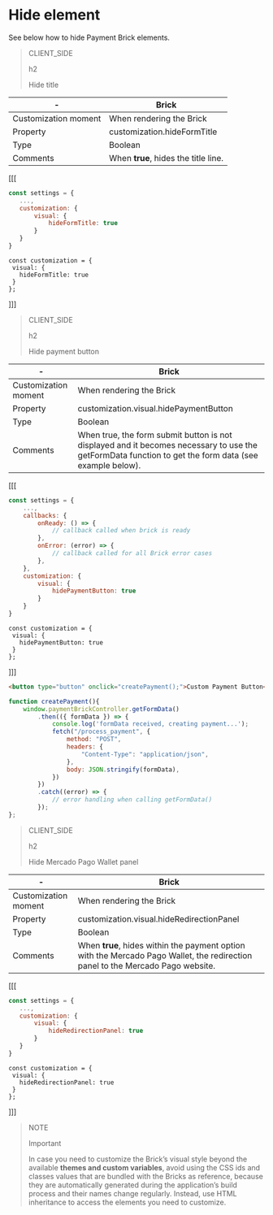 # Hide element

See below how to hide Payment Brick elements.

> CLIENT_SIDE
>
> h2
>
> Hide title

| - | Brick |
| --- | --- |
| Customization moment  | When rendering the Brick  |
| Property  | customization.hideFormTitle  |
| Type  | Boolean  |
| Comments  | When **true**, hides the title line.  |

[[[
```Javascript
const settings = {
   ...,
   customization: {
       visual: {
           hideFormTitle: true
       }
   }
}
```
```react-jsx
const customization = {
 visual: {
   hideFormTitle: true
 }
};
```
]]]

> CLIENT_SIDE
>
> h2
>
> Hide payment button

| - | Brick |
| --- | --- |
| Customization moment  | When rendering the Brick  |
| Property  | customization.visual.hidePaymentButton  |
| Type  | Boolean  |
| Comments  | When true, the form submit button is not displayed and it becomes necessary to use the getFormData function to get the form data (see example below). |

[[[
```Javascript
const settings = {
    ...,
    callbacks: {
        onReady: () => {
            // callback called when brick is ready
        },
        onError: (error) => { 
            // callback called for all Brick error cases
        },
    },
    customization: {
        visual: {
            hidePaymentButton: true
        }
    }
}
```
```react-jsx
const customization = {
 visual: {
   hidePaymentButton: true
 }
};
```
]]]

```html
<button type="button" onclick="createPayment();">Custom Payment Button</button>
```

```Javascript
function createPayment(){
    window.paymentBrickController.getFormData()
        .then(({ formData }) => {
            console.log('formData received, creating payment...');
            fetch("/process_payment", {
                method: "POST",
                headers: {
                    "Content-Type": "application/json",
                },
                body: JSON.stringify(formData),
            })
        })
        .catch((error) => {
            // error handling when calling getFormData()
        });
};
```

> CLIENT_SIDE
>
> h2
>
> Hide Mercado Pago Wallet panel

| - | Brick |
| --- | --- |
| Customization moment  | When rendering the Brick  |
| Property  | customization.visual.hideRedirectionPanel  |
| Type  | Boolean  |
| Comments  | When **true**, hides within the payment option with the Mercado Pago Wallet, the redirection panel to the Mercado Pago website. |

[[[
```Javascript
const settings = {
   ...,
   customization: {
       visual: {
           hideRedirectionPanel: true
       }
   }
}
```
```react-jsx
const customization = {
 visual: {
   hideRedirectionPanel: true
 }
};
```
]]]

> NOTE
>
> Important
> 
> In case you need to customize the Brick’s visual style beyond the available **themes and custom variables**, avoid using the CSS ids and classes values that are bundled with the Bricks as reference, because they are automatically generated during the application’s build process and their names change regularly. Instead, use HTML inheritance to access the elements you need to customize.